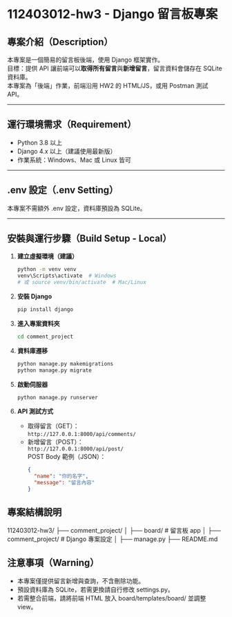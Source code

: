 # 112403012-hw3 - Django 留言板專案

## 專案介紹（Description）
本專案是一個簡易的留言板後端，使用 Django 框架實作。  
目標：提供 API 讓前端可以**取得所有留言**與**新增留言**，留言資料會儲存在 SQLite 資料庫。  
本專案為「後端」作業，前端沿用 HW2 的 HTML/JS，或用 Postman 測試 API。

---

## 運行環境需求（Requirement）
- Python 3.8 以上
- Django 4.x 以上（建議使用最新版）
- 作業系統：Windows、Mac 或 Linux 皆可

---

## .env 設定（.env Setting）
本專案不需額外 .env 設定，資料庫預設為 SQLite。

---

## 安裝與運行步驟（Build Setup - Local）

1. **建立虛擬環境（建議）**
    ```bash
    python -m venv venv
    venv\Scripts\activate  # Windows
    # 或 source venv/bin/activate  # Mac/Linux
    ```

2. **安裝 Django**
    ```bash
    pip install django
    ```

3. **進入專案資料夾**
    ```bash
    cd comment_project
    ```

4. **資料庫遷移**
    ```bash
    python manage.py makemigrations
    python manage.py migrate
    ```

5. **啟動伺服器**
    ```bash
    python manage.py runserver
    ```

6. **API 測試方式**
    - 取得留言（GET）：  
      `http://127.0.0.1:8000/api/comments/`
    - 新增留言（POST）：  
      `http://127.0.0.1:8000/api/post/`  
      POST Body 範例（JSON）：
      ```json
      {
        "name": "你的名字",
        "message": "留言內容"
      }
      ```

## 專案結構說明
112403012-hw3/
├── comment_project/
│   ├── board/              # 留言板 app
│   ├── comment_project/    # Django 專案設定
│   ├── manage.py
├── README.md


## 注意事項（Warning）
- 本專案僅提供留言新增與查詢，不含刪除功能。
- 預設資料庫為 SQLite，若需更換請自行修改 settings.py。
- 若需整合前端，請將前端 HTML 放入 board/templates/board/ 並調整 view。